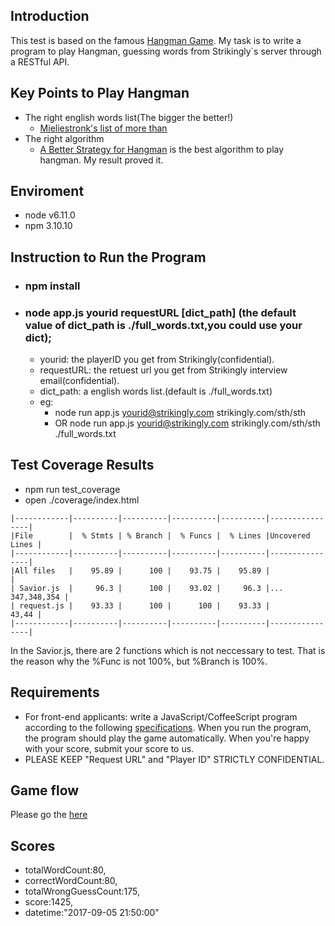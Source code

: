 ## Introduction
This test is based on the famous [Hangman Game](https://en.wikipedia.org/wiki/Hangman_(game)). My task is to write a program to play Hangman, guessing words from Strikingly`s server through a RESTful API.



## Key Points to Play Hangman
- The right english words list(The bigger the better!)
  - [Mieliestronk's list of more than](http://www.mieliestronk.com/wordlist.html)
- The right algorithm
  - [A Better Strategy for Hangman](http://lifehacker.com/5898720/a-better-strategy-for-hangman) is the best algorithm to play hangman. My result proved it.


## Enviroment
- node v6.11.0
- npm 3.10.10

## Instruction to Run the Program
- ### npm install
- ### node app.js yourid requestURL [dict_path] (the default value of dict_path is ./full_words.txt,you could use your dict);
  - yourid: the playerID you get from Strikingly(confidential).
  - requestURL: the retuest url you get from Strikingly interview email(confidential).
  - dict_path: a english words list.(default is ./full_words.txt)
  - eg: 
    - node run app.js yourid@strikingly.com strikingly.com/sth/sth 
    - OR node run app.js yourid@strikingly.com strikingly.com/sth/sth ./full_words.txt

## Test Coverage Results
- npm run test_coverage
- open ./coverage/index.html
```
|------------|----------|----------|----------|----------|----------------|
|File        |  % Stmts | % Branch |  % Funcs |  % Lines |Uncovered Lines |
|------------|----------|----------|----------|----------|----------------|
|All files   |    95.89 |      100 |    93.75 |    95.89 |                |
| Savior.js  |     96.3 |      100 |    93.02 |     96.3 |... 347,348,354 |
| request.js |    93.33 |      100 |      100 |    93.33 |          43,44 |
|------------|----------|----------|----------|----------|----------------|

```
In the Savior.js, there are 2 functions which is not neccessary to test. That is the reason why the %Func is not 100%, but %Branch is 100%.


## Requirements
- For front-end applicants: write a JavaScript/CoffeeScript program according to the following [specifications](https://github.com/joycehan/strikingly-interview-test-instructions/tree/new). When you run the program, the program should play the game automatically. When you're happy with your score, submit your score to us.
- PLEASE KEEP "Request URL" and "Player ID" STRICTLY CONFIDENTIAL.


## Game flow
Please go the [here](https://github.com/joycehan/strikingly-interview-test-instructions/tree/new)

## Scores
- totalWordCount:80,
- correctWordCount:80,
- totalWrongGuessCount:175,
- score:1425,
- datetime:"2017-09-05 21:50:00"
